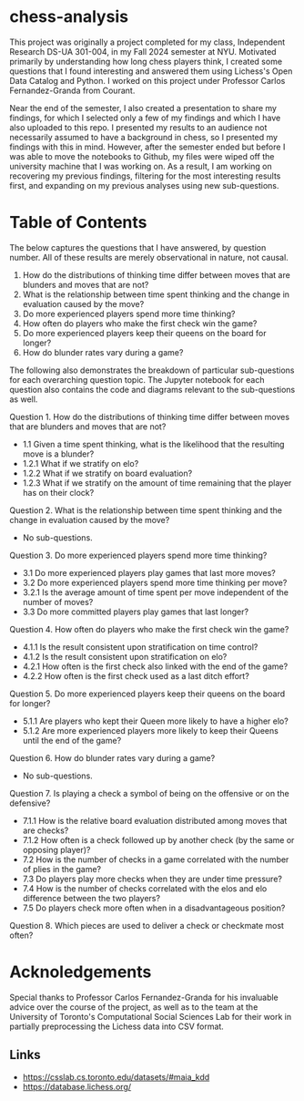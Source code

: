 # chess-analysis

This project was originally a project completed for my class, Independent Research DS-UA 301-004, in my Fall 2024 semester at NYU. Motivated primarily by understanding how long chess players think, I created some questions that I found interesting and answered them using Lichess's Open Data Catalog and Python. I worked on this project under Professor Carlos Fernandez-Granda from Courant. 

Near the end of the semester, I also created a presentation to share my findings, for which I selected only a few of my findings and which I have also uploaded to this repo. I presented my results to an audience not necessarily assumed to have a background in chess, so I presented my findings with this in mind. However, after the semester ended but before I was able to move the notebooks to Github, my files were wiped off the university machine that I was working on. As a result, I am working on recovering my previous findings, filtering for the most interesting results first, and expanding on my previous analyses using new sub-questions.

# Table of Contents
The below captures the questions that I have answered, by question number. All of these results are merely observational in nature, not causal.
1. How do the distributions of thinking time differ between moves that are blunders and moves that are not?
2. What is the relationship between time spent thinking and the change in evaluation caused by the move?
3. Do more experienced players spend more time thinking?
4. How often do players who make the first check win the game?
5. Do more experienced players keep their queens on the board for longer?
6. How do blunder rates vary during a game?

The following also demonstrates the breakdown of particular sub-questions for each overarching question topic. The Jupyter notebook for each question also contains the code and diagrams relevant to the sub-questions as well.

Question 1. How do the distributions of thinking time differ between moves that are blunders and moves that are not?
- 1.1 Given a time spent thinking, what is the likelihood that the resulting move is a blunder?
- 1.2.1 What if we stratify on elo?
- 1.2.2 What if we stratify on board evaluation?
- 1.2.3 What if we stratify on the amount of time remaining that the player has on their clock?

Question 2. What is the relationship between time spent thinking and the change in evaluation caused by the move?
- No sub-questions.

Question 3. Do more experienced players spend more time thinking?
- 3.1 Do more experienced players play games that last more moves?
- 3.2 Do more experienced players spend more time thinking per move?
- 3.2.1 Is the average amount of time spent per move independent of the number of moves?
- 3.3 Do more committed players play games that last longer?

Question 4. How often do players who make the first check win the game?
- 4.1.1 Is the result consistent upon stratification on time control?
- 4.1.2 Is the result consistent upon stratification on elo?
- 4.2.1 How often is the first check also linked with the end of the game?
- 4.2.2 How often is the first check used as a last ditch effort?

Question 5. Do more experienced players keep their queens on the board for longer?
- 5.1.1 Are players who kept their Queen more likely to have a higher elo?
- 5.1.2 Are more experienced players more likely to keep their Queens until the end of the game?

Question 6. How do blunder rates vary during a game?
- No sub-questions.

Question 7. Is playing a check a symbol of being on the offensive or on the defensive?
- 7.1.1 How is the relative board evaluation distributed among moves that are checks?
- 7.1.2 How often is a check followed up by another check (by the same or opposing player)?
- 7.2 How is the number of checks in a game correlated with the number of plies in the game?
- 7.3 Do players play more checks when they are under time pressure?
- 7.4 How is the number of checks correlated with the elos and elo difference between the two players?
- 7.5 Do players check more often when in a disadvantageous position?

Question 8. Which pieces are used to deliver a check or checkmate most often?

# Acknoledgements
Special thanks to Professor Carlos Fernandez-Granda for his invaluable advice over the course of the project, as well as to the team at the University of Toronto's Computational Social Sciences Lab for their work in partially preprocessing the Lichess data into CSV format.

## Links
- https://csslab.cs.toronto.edu/datasets/#maia_kdd
- https://database.lichess.org/
